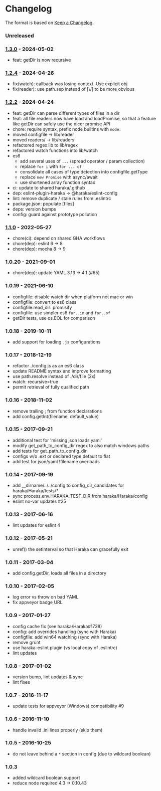 # Changelog

The format is based on [Keep a Changelog](https://keepachangelog.com/).

### Unreleased

### [1.3.0] - 2024-05-02

- feat: getDir is now recursive

### [1.2.4] - 2024-04-26

- fix(watch): callback was losing context. Use explicit obj
- fix(reader): use path.sep instead of [\\/] to be more obvious

### [1.2.2] - 2024-04-24

- feat: getDir can parse different types of files in a dir
- feat: all file readers now have load and loadPromise, so that
  a feature like getDir can safely use the nicer promise API
- chore: require syntax, prefix node builtins with `node:`
- moved configfile -> lib/reader
- moved readers/ -> lib/readers
- refactored regex lib to lib/regex
- refactored watch functions into lib/watch
- es6
  - add several uses of `...` (spread operator / param collection)
  - replace `for i` with `for ... of`
  - consolidate all cases of type detection into configfile.getType
  - replace `new Promise` with async/await
  - use shortened array function syntax
- ci: update to shared haraka/.github
- dep: eslint-plugin-haraka -> @haraka/eslint-config
- lint: remove duplicate / stale rules from .eslintrc
- package.json: populate [files]
- deps: version bumps
- config: guard against prototype pollution

### [1.1.0] - 2022-05-27

- chore(ci): depend on shared GHA workflows
- chore(dep): eslint 6 -> 8
- chore(dep): mocha 8 -> 9

### 1.0.20 - 2021-09-01

- chore(dep): update YAML 3.13 -> 4.1 (#65)

### 1.0.19 - 2021-06-10

- configfile: disable watch dir when platform not mac or win
- configfile: convert to es6 class
- configfile.read_dir: promisify
- configfile: use simpler es6 `for..in` and `for..of`
- getDir tests, use os.EOL for comparison

### 1.0.18 - 2019-10-11

- add support for loading `.js` configurations

### 1.0.17 - 2018-12-19

- refactor ./config.js as an es6 class
- update README syntax and improve formatting
- use path.resolve instead of ./dir/file (2x)
- watch: recursive=true
- permit retrieval of fully qualified path

### 1.0.16 - 2018-11-02

- remove trailing ; from function declarations
- add config.getInt(filename, default_value)

### 1.0.15 - 2017-09-21

- additional test for 'missing json loads yaml'
- modify get_path_to_config_dir regex to also match windows paths
- add tests for get_path_to_config_dir
- configs w/o .ext or declared type default to flat
- add test for json/yaml !filename overloads

### 1.0.14 - 2017-09-19

- add \_\_dirname/../../config to config_dir_candidates for haraka/Haraka/tests/\*
- sync process.env.HARAKA_TEST_DIR from haraka/Haraka/config
- eslint no-var updates #25

### 1.0.13 - 2017-06-16

- lint updates for eslint 4

### 1.0.12 - 2017-05-21

- unref() the setInterval so that Haraka can gracefully exit

### 1.0.11 - 2017-03-04

- add config.getDir, loads all files in a directory

### 1.0.10 - 2017-02-05

- log error vs throw on bad YAML
- fix appveyor badge URL

### 1.0.9 - 2017-01-27

- config cache fix (see haraka/Haraka#1738)
- config: add overrides handling (sync with Haraka)
- configfile: add win64 watching (sync with Haraka)
- remove grunt
- use haraka-eslint plugin (vs local copy of .eslintrc)
- lint updates

### 1.0.8 - 2017-01-02

- version bump, lint updates & sync
- lint fixes

### 1.0.7 - 2016-11-17

- update tests for appveyor (Windows) compatibility #9

### 1.0.6 - 2016-11-10

- handle invalid .ini lines properly (skip them)

### 1.0.5 - 2016-10-25

- do not leave behind a `*` section in config (due to wildcard boolean)

### 1.0.3

- added wildcard boolean support
- reduce node required 4.3 -> 0.10.43

[1.1.0]: https://github.com/haraka/haraka-config/releases/tag/1.1.0
[1.2.0]: https://github.com/haraka/haraka-config/releases/tag/v1.2.0
[1.2.1]: https://github.com/haraka/haraka-config/releases/tag/v1.2.1
[1.2.2]: https://github.com/haraka/haraka-config/releases/tag/v1.2.2
[1.2.4]: https://github.com/haraka/haraka-config/releases/tag/v1.2.4
[1.3.0]: https://github.com/haraka/haraka-config/releases/tag/v1.3.0